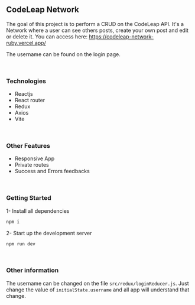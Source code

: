 ## CodeLeap Network
The goal of this project is to perform a CRUD on the CodeLeap API. It's a Network where a user can see others posts, create your own post and edit or delete it. You can access here: https://codeleap-network-ruby.vercel.app/

The username can be found on the login page.

<br>

### Technologies
- Reactjs
- React router
- Redux
- Axios
- Vite

<br>

### Other Features
- Responsive App
- Private routes
- Success and Errors feedbacks

<br>

### Getting Started

1- Install all dependencies
```bash
npm i
```


2- Start up the development server
```bash
npm run dev
```

<br>

### Other information
The username can be changed on the file `src/redux/loginReducer.js`. Just change the value of `initialState.username` and all app will understand that change.
